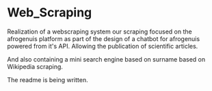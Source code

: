 # Web_Scraping


Realization of a webscraping system our scraping focused on the afrogenuis platform as part of the design of a chatbot for afrogenuis powered from it's API. Allowing the publication of scientific articles.

And also containing a mini search engine based on surname based on Wikipedia scraping.

The readme is being written.
